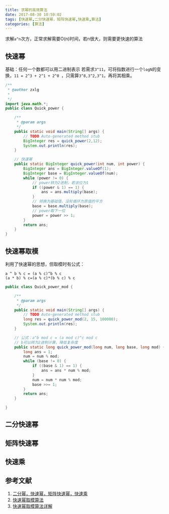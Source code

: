 ```yaml
---
title: 求幂的高效算法
date: 2017-08-30 10:59:02
tags: [快速幂,二分快速幂，矩阵快速幂,快速乘,算法]
categories: [算法]
---
```


求解`a^n`次方，正常求解需要O(n)时间，若n很大，则需要更快速的算法

## 快速幂
基础：任何一个数都可以用二进制表示
若需求`3^11`，可将指数进行一个`logN`的变换，`11 = 2^3 + 2^1 + 2^0 `，只需算`3^8,3^2,3^1`，再将其相乘。

<!-- more -->
```java
/**
 * @author zxlg
 *
 */
import java.math.*;
public class Quick_power {

	/**
	 * @param args
	 */
	public static void main(String[] args) {
		// TODO Auto-generated method stub
		BigInteger res = quick_power(2,12);
		System.out.println(res);
	}

	// 快速幂
	public static BigInteger quick_power(int num, int power) {
		BigInteger ans = BigInteger.valueOf(1);
		BigInteger base = BigInteger.valueOf(num);
		while (power != 0) {
			// power转为2进制，若该位为1
			if ((power & 1) == 1) {
				ans = ans.multiply(base);
			}
			// 转换为基础值，没轮循环为原值的平方
			base = base.multiply(base);
			// power取下一位
			power = power >> 1;
		}
		return ans;
	}
}
```

## 快速幂取模

利用了快速幂的思想，但取模时有公式：
```
a ^ b % c = (a % c)^b % c
(a * b) % c=(a % c)*(b % c) % c  
```

```java
public class Quick_power_mod {

	/**
	 * @param args
	 */
	public static void main(String[] args) {
		// TODO Auto-generated method stub
		long res = quick_power_mod(2, 15, 100000);
		System.out.println(res);
	}

	// 公式：a^b mod c = (a mod c)^c mod c
	// b可以转为2进制计算，降低复杂度
	public static long quick_power_mod(long num, long base, long mod) {
		long ans = 1;
		num = num % mod;
		while (base != 0) {
			if ((base & 1) == 1) {
				ans = ans * num % mod;
			}
			num = num * num % mod;
			base >>= 1;
		}
		return ans;
	}

}

```
## 二分快速幂

## 矩阵快速幂

## 快速乘


## 参考文献
1. [二分幂，快速幂，矩阵快速幂，快速乘](http://blog.csdn.net/mosbest/article/details/69264953)
2. [快速幂取模算法](http://www.cnblogs.com/wuyudong/p/3637479.html)
3. [快速幂取模算法详解](http://blog.csdn.net/ltyqljhwcm/article/details/53043646)
